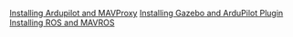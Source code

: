 [Installing Ardupilot and MAVProxy](docs/Installing_Ardupilot.md)
[Installing Gazebo and ArduPilot Plugin](docs/installing_gazebo_arduplugin.md)
[Installing ROS and MAVROS](docs/installing_ros_20_04.md)
